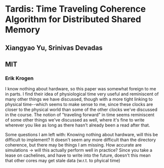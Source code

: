 # Tardis: Time Traveling Coherence Algorithm for Distributed Shared Memory
## Xiangyao Yu, Srinivas Devadas
## MIT

### Erik Krogen
I know nothing about hardware, so this paper was somewhat foreign to me in parts. I find their idea of physiological time very useful and reminiscent of many other things we have discussed, though with a more tight linking to physical time--which seems to make sense to me, since these clocks are closer to the physical world than some of the other clocks we've discussed in the course. The notion of "traveling forward" in time seems reminiscent of some other things we've discussed as well, where it's fine to write wherever you like as long as there hasn't already been a read after that. 

Some questions I am left with: Knowing nothing about hardware, will this be difficult to implement? It doesn't seem any more difficult than the directory coherence, but there may be things I am missing. How accurate are simulations -> will this actually perform well in practice? Since you take a lease on cachelines, and have to write into the future, doesn't this mean that other cores may get stale data (w.r.t. to phyical time)
